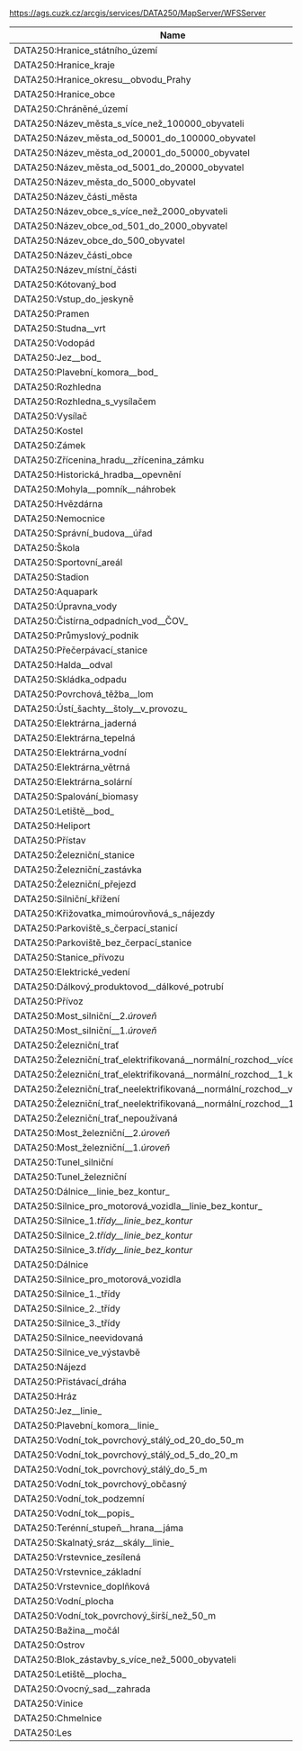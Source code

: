 https://ags.cuzk.cz/arcgis/services/DATA250/MapServer/WFSServer

|Name|Title|Abstract|
|--|--|--|
|DATA250:Hranice_státního_území|Hranice_státního_území||
|DATA250:Hranice_kraje|Hranice_kraje||
|DATA250:Hranice_okresu__obvodu_Prahy|Hranice_okresu__obvodu_Prahy||
|DATA250:Hranice_obce|Hranice_obce||
|DATA250:Chráněné_území|Chráněné_území||
|DATA250:Název_města_s_více_než_100000_obyvateli|Název_města_s_více_než_100000_obyvateli||
|DATA250:Název_města_od_50001_do_100000_obyvatel|Název_města_od_50001_do_100000_obyvatel||
|DATA250:Název_města_od_20001_do_50000_obyvatel|Název_města_od_20001_do_50000_obyvatel||
|DATA250:Název_města_od_5001_do_20000_obyvatel|Název_města_od_5001_do_20000_obyvatel||
|DATA250:Název_města_do_5000_obyvatel|Název_města_do_5000_obyvatel||
|DATA250:Název_části_města|Název_části_města||
|DATA250:Název_obce_s_více_než_2000_obyvateli|Název_obce_s_více_než_2000_obyvateli||
|DATA250:Název_obce_od_501_do_2000_obyvatel|Název_obce_od_501_do_2000_obyvatel||
|DATA250:Název_obce_do_500_obyvatel|Název_obce_do_500_obyvatel||
|DATA250:Název_části_obce|Název_části_obce||
|DATA250:Název_místní_části|Název_místní_části||
|DATA250:Kótovaný_bod|Kótovaný_bod||
|DATA250:Vstup_do_jeskyně|Vstup_do_jeskyně||
|DATA250:Pramen|Pramen||
|DATA250:Studna__vrt|Studna__vrt||
|DATA250:Vodopád|Vodopád||
|DATA250:Jez__bod_|Jez__bod_||
|DATA250:Plavební_komora__bod_|Plavební_komora__bod_||
|DATA250:Rozhledna|Rozhledna||
|DATA250:Rozhledna_s_vysílačem|Rozhledna_s_vysílačem||
|DATA250:Vysílač|Vysílač||
|DATA250:Kostel|Kostel||
|DATA250:Zámek|Zámek||
|DATA250:Zřícenina_hradu__zřícenina_zámku|Zřícenina_hradu__zřícenina_zámku||
|DATA250:Historická_hradba__opevnění|Historická_hradba__opevnění||
|DATA250:Mohyla__pomník__náhrobek|Mohyla__pomník__náhrobek||
|DATA250:Hvězdárna|Hvězdárna||
|DATA250:Nemocnice|Nemocnice||
|DATA250:Správní_budova__úřad|Správní_budova__úřad||
|DATA250:Škola|Škola||
|DATA250:Sportovní_areál|Sportovní_areál||
|DATA250:Stadion|Stadion||
|DATA250:Aquapark|Aquapark||
|DATA250:Úpravna_vody|Úpravna_vody||
|DATA250:Čistírna_odpadních_vod__ČOV_|Čistírna_odpadních_vod__ČOV_||
|DATA250:Průmyslový_podnik|Průmyslový_podnik||
|DATA250:Přečerpávací_stanice|Přečerpávací_stanice||
|DATA250:Halda__odval|Halda__odval||
|DATA250:Skládka_odpadu|Skládka_odpadu||
|DATA250:Povrchová_těžba__lom|Povrchová_těžba__lom||
|DATA250:Ústí_šachty__štoly__v_provozu_|Ústí_šachty__štoly__v_provozu_||
|DATA250:Elektrárna_jaderná|Elektrárna_jaderná||
|DATA250:Elektrárna_tepelná|Elektrárna_tepelná||
|DATA250:Elektrárna_vodní|Elektrárna_vodní||
|DATA250:Elektrárna_větrná|Elektrárna_větrná||
|DATA250:Elektrárna_solární|Elektrárna_solární||
|DATA250:Spalování_biomasy|Spalování_biomasy||
|DATA250:Letiště__bod_|Letiště__bod_||
|DATA250:Heliport|Heliport||
|DATA250:Přístav|Přístav||
|DATA250:Železniční_stanice|Železniční_stanice||
|DATA250:Železniční_zastávka|Železniční_zastávka||
|DATA250:Železniční_přejezd|Železniční_přejezd||
|DATA250:Silniční_křížení|Silniční_křížení||
|DATA250:Křižovatka_mimoúrovňová_s_nájezdy|Křižovatka_mimoúrovňová_s_nájezdy||
|DATA250:Parkoviště_s_čerpací_stanicí|Parkoviště_s_čerpací_stanicí||
|DATA250:Parkoviště_bez_čerpací_stanice|Parkoviště_bez_čerpací_stanice||
|DATA250:Stanice_přívozu|Stanice_přívozu||
|DATA250:Elektrické_vedení|Elektrické_vedení||
|DATA250:Dálkový_produktovod__dálkové_potrubí|Dálkový_produktovod__dálkové_potrubí||
|DATA250:Přívoz|Přívoz||
|DATA250:Most_silniční__2._úroveň_|Most_silniční__2._úroveň_||
|DATA250:Most_silniční__1._úroveň_|Most_silniční__1._úroveň_||
|DATA250:Železniční_trať|Železniční_trať||
|DATA250:Železniční_trať_elektrifikovaná__normální_rozchod__více_kolejí|Železniční_trať_elektrifikovaná__normální_rozchod__více_kolejí||
|DATA250:Železniční_trať_elektrifikovaná__normální_rozchod__1_kolej|Železniční_trať_elektrifikovaná__normální_rozchod__1_kolej||
|DATA250:Železniční_trať_neelektrifikovaná__normální_rozchod__více_kolejí|Železniční_trať_neelektrifikovaná__normální_rozchod__více_kolejí||
|DATA250:Železniční_trať_neelektrifikovaná__normální_rozchod__1_kolej|Železniční_trať_neelektrifikovaná__normální_rozchod__1_kolej||
|DATA250:Železniční_trať_nepoužívaná|Železniční_trať_nepoužívaná||
|DATA250:Most_železniční__2._úroveň_|Most_železniční__2._úroveň_||
|DATA250:Most_železniční__1._úroveň_|Most_železniční__1._úroveň_||
|DATA250:Tunel_silniční|Tunel_silniční||
|DATA250:Tunel_železniční|Tunel_železniční||
|DATA250:Dálnice__linie_bez_kontur_|Dálnice__linie_bez_kontur_||
|DATA250:Silnice_pro_motorová_vozidla__linie_bez_kontur_|Silnice_pro_motorová_vozidla__linie_bez_kontur_||
|DATA250:Silnice_1._třídy__linie_bez_kontur_|Silnice_1._třídy__linie_bez_kontur_||
|DATA250:Silnice_2._třídy__linie_bez_kontur_|Silnice_2._třídy__linie_bez_kontur_||
|DATA250:Silnice_3._třídy__linie_bez_kontur_|Silnice_3._třídy__linie_bez_kontur_||
|DATA250:Dálnice|Dálnice||
|DATA250:Silnice_pro_motorová_vozidla|Silnice_pro_motorová_vozidla||
|DATA250:Silnice_1._třídy|Silnice_1._třídy||
|DATA250:Silnice_2._třídy|Silnice_2._třídy||
|DATA250:Silnice_3._třídy|Silnice_3._třídy||
|DATA250:Silnice_neevidovaná|Silnice_neevidovaná||
|DATA250:Silnice_ve_výstavbě|Silnice_ve_výstavbě||
|DATA250:Nájezd|Nájezd||
|DATA250:Přistávací_dráha|Přistávací_dráha||
|DATA250:Hráz|Hráz||
|DATA250:Jez__linie_|Jez__linie_||
|DATA250:Plavební_komora__linie_|Plavební_komora__linie_||
|DATA250:Vodní_tok_povrchový_stálý_od_20_do_50_m|Vodní_tok_povrchový_stálý_od_20_do_50_m||
|DATA250:Vodní_tok_povrchový_stálý_od_5_do_20_m|Vodní_tok_povrchový_stálý_od_5_do_20_m||
|DATA250:Vodní_tok_povrchový_stálý_do_5_m|Vodní_tok_povrchový_stálý_do_5_m||
|DATA250:Vodní_tok_povrchový_občasný|Vodní_tok_povrchový_občasný||
|DATA250:Vodní_tok_podzemní|Vodní_tok_podzemní||
|DATA250:Vodní_tok__popis_|Vodní_tok__popis_||
|DATA250:Terénní_stupeň__hrana__jáma|Terénní_stupeň__hrana__jáma||
|DATA250:Skalnatý_sráz__skály__linie_|Skalnatý_sráz__skály__linie_||
|DATA250:Vrstevnice_zesílená|Vrstevnice_zesílená||
|DATA250:Vrstevnice_základní|Vrstevnice_základní||
|DATA250:Vrstevnice_doplňková|Vrstevnice_doplňková||
|DATA250:Vodní_plocha|Vodní_plocha||
|DATA250:Vodní_tok_povrchový_širší_než_50_m|Vodní_tok_povrchový_širší_než_50_m||
|DATA250:Bažina__močál|Bažina__močál||
|DATA250:Ostrov|Ostrov||
|DATA250:Blok_zástavby_s_více_než_5000_obyvateli|Blok_zástavby_s_více_než_5000_obyvateli||
|DATA250:Letiště__plocha_|Letiště__plocha_||
|DATA250:Ovocný_sad__zahrada|Ovocný_sad__zahrada||
|DATA250:Vinice|Vinice||
|DATA250:Chmelnice|Chmelnice||
|DATA250:Les|Les||
